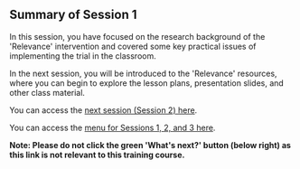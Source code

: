## Summary of Session 1
In this session, you have focused on the research background of the 'Relevance' intervention and covered some key practical issues of implementing the trial in the classroom.
 
In the next session, you will be introduced to the 'Relevance' resources, where you can begin to explore the lesson plans, presentation slides, and other class material. 

You can access the [next session (Session 2) here](https://projects.raspberrypi.org/en/projects/Year8-RelevanceTraining-Session2-GBICi4).

You can access the [menu for Sessions 1, 2, and 3 here](https://projects.raspberrypi.org/en/pathways/Year8-RelevanceTraining-GBICi4).

**Note: Please do not click the green 'What's next?' button (below right) as this link is not relevant to this training course.**
